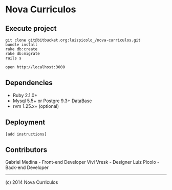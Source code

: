 # Nova Curriculos

## Execute project

    git clone git@bitbucket.org:luizpicolo_/nova-curriculos.git
    bundle install
    rake db:create
    rake db:migrate
    rails s

    open http://localhost:3000

## Dependencies

- Ruby 2.1.0+
- Mysql 5.5+ or Postgre 9.3+ DataBase
- rvm 1.25.x+ (optional)


## Deployment

    [add instructions]

## Contributors

Gabriel Medina - Front-end Developer
Vivi Vresk - Designer
Luiz Picolo - Back-end Developer

---

(c) 2014 Nova Curriculos
